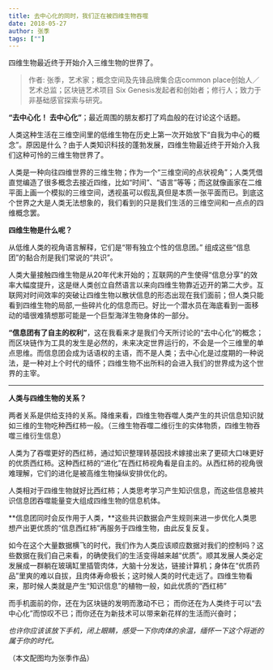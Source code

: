 ```yaml
---
title: 去中心化的同时，我们正在被四维生物吞噬
date: 2018-05-27
author: 张季
tags: [""]
---
```


四维生物最近终于开始介入三维生物的世界了。

<!--more-->

> 作者: 张季，艺术家；概念空间及先锋品牌集合店common place创始人／艺术总监；区块链艺术项目  Six Genesis发起者和创始者；修行人；致力于非基础感官探索与研究。 

**“去中心化！ 去中心化”**；最近周围的朋友都打了鸡血般的在讨论这个话题。



人类这种生活在三维空间里的低维生物在历史上第一次开始放下“自我为中心的概念”。原因是什么？由于人类知识科技的蓬勃发展，四维生物最近终于开始介入我们这种可怜的三维生物世界了。

人类是一种向往四维世界的三维生物；作为一个“三维空间的点状视角”；人类凭借直觉编造了很多概念去接近四维，比如“时间”、“语言”等等；而这就像画家在二维平面上画一个模拟的三维空间，透视虽可以假乱真但是本质一张平面而已。到底这个世界之大是人类无法想象的，我们看到的只是我们生活的三维空间和一点点的四维概念罢。

**四维生物是什么呢？**

从低维人类的视角语言解释，它们是“带有独立个性的信息团。” 组成这些“信息团”的黏合剂是我们常说的“共识”。

人类大量接触四维生物是从20年代末开始的；互联网的产生使得“信息分享”的效率大幅度提升，这是继人类创立自然语言以来向四维生物靠近迈开的第二大步。互联网对时间效率的突破让四维生物以散状信息的形态出现在我们面前；但人类只能看到四维生物的局部,一些碎片化的信息而已。好比一个潜水员在海底看到一面移动的墙很难猜想那可能是一个巨型海洋生物身体的一部分。

**“信息团有了自主的权利”**，这在我看来才是我们今天所讨论的“去中心化”的概念；而区块链作为工具的发生是必然的，未来决定世界运行的，不会是一个三维里的单点思维。而信息团会成为话语权的主语，而不是人类；去中心化是过度期的一种说法，是一种对上个时代的缅怀；四维生物不出所料的会进入我们的世界成为这个世界的主宰。

- - - - - 

**人类与四维生物的关系？**

两者关系是供给支持的关系。降维来看，四维生物吞噬人类产生的共识信息知识就如三维的生物吃种西红柿一般。（三维生物吞噬二维衍生的实体物质，四维生物吞噬三维衍生信息）

人类为了吞噬更好的西红柿，通过知识整理转基因技术嫁接出来了更硕大口味更好的优质西红柿。这种西红柿的“进化”在西红柿视角看是自主的。从西红柿的视角很难理解，它们的进化是被高维生物操纵安排优化的。

人类相对于四维生物就好比西红柿；人类思考学习产生知识信息，而这些信息被共识信息团吞噬能量变大组成四维生物的信息机体。

**信息团同时会反作用于人类，**这些共识数据会产生规则来进一步优化人类思想产出更优质的“信息西红柿”再服务于四维生物，由此反复反复。

如今在这个大量数据横飞的时代，我们作为人类应该顺应数据对我们的控制吗？这些数据在我们自己来看，的确使我们的生活变得越来越“优质”。顺其发展人类必定发展成一群躺在玻璃缸里插管肉体，大脑十分发达，链接计算机；身体在“优质药品”里爽的难以自拔，且肉体寿命极长；这时候人类的时代走远了。四维生物看来，那时候人类就是产生“知识信息”的植物一般，如此优质的“西红柿”

而手机面前的你，还在为区块链的发明而激动不已； 而你还在为人类终于可以“去中心化”而惊叹不已；而你还在为新技术可以带来新花样的生活而兴奋时；

*也许你应该该放下手机，闭上眼睛，感受一下你肉体的余温，缅怀一下这个将逝的属于你的时代。*

（本文配图均为张季作品）